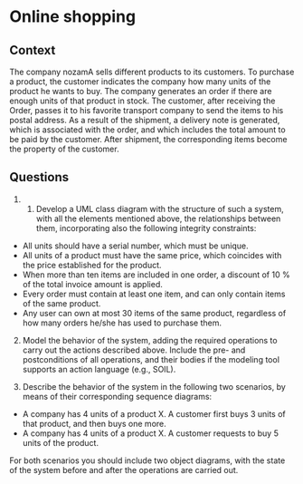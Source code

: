 # Online shopping

## Context

The company nozamA sells different products to its customers. To purchase a product, the customer indicates the company how many units of the product he wants to buy. The company generates an order if there are enough units of that product in stock. The customer, after receiving the Order, passes it to his favorite transport company to send the items to his postal address. As a result of the shipment, a delivery note is generated, which is associated with the order, and which includes the total amount to be paid by the customer.  After shipment, the corresponding items become the property of the customer.

## Questions

1. 1. Develop a UML class diagram with the structure of such a system, with all the elements mentioned above, the relationships between them, incorporating also the following integrity constraints:

  * All units should have a serial number, which must be unique.
  * All units of a product must have the same price, which coincides with the price established for the product.
  * When more than ten items are included in one order, a discount of 10 % of the total invoice amount is applied.
  * Every order must contain at least one item, and can only contain items of the same product.
  * Any user can own at most 30 items of the same product, regardless of how many orders he/she has used to purchase them.

2. Model the behavior of the system, adding the required operations to carry out the actions described above. Include the pre- and postconditions of all operations, and their bodies if the modeling tool supports an action language (e.g., SOIL).  

3. Describe the behavior of the system in the following two scenarios, by means of their corresponding sequence diagrams:

  * A company has 4 units of a product X.  A customer first buys 3 units of that product, and then buys one more. 
  * A company has 4 units of a product X. A customer requests to buy 5 units of the product.

For both scenarios you should include two object diagrams, with the state of the system before and after the operations are carried out. 











